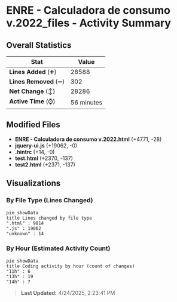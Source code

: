 # ENRE - Calculadora de consumo v.2022_files - Activity Summary 

## Overall Statistics

| Stat                   | Value                                                             |
| ---------------------- | ----------------------------------------------------------------- |
| **Lines Added** (➕)   | 28588                                          |
| **Lines Removed** (➖) | 302                                        |
| **Net Change** (↕)    | 28286                |
| **Active Time** (⌚)   | 56 minutes |


## Modified Files
- **ENRE - Calculadora de consumo v.2022.html** (+4771, -28)
- **jquery-ui.js** (+19062, -0)
- **.hintrc** (+14, -0)
- **test.html** (+2370, -137)
- **test2.html** (+2371, -137)

## Visualizations

### By File Type (Lines Changed)

```mermaid
pie showData
title Lines changed by file type
".html" : 9814
".js" : 19062
"unknown" : 14
```

### By Hour (Estimated Activity Count)

```mermaid
pie showData
title Coding activity by hour (count of changes)
"11h" : 6
"13h" : 19
"14h" : 7
```


> **Last Updated:** 4/24/2025, 2:23:41 PM